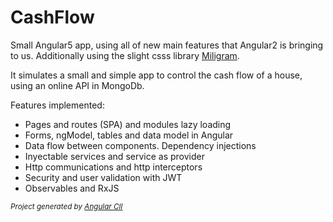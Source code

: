 # CashFlow

<p>Small Angular5 app, using all of new main features that Angular2 is bringing to us.
  Additionally using the slight csss library <a href="https://milligram.io">Miligram</a>.</p>
<p>It simulates a small and simple app to control the cash flow of a house, using an online API in MongoDb.</p>
<p>Features implemented:</p>
<ul>
  <li>Pages and routes (SPA) and modules lazy loading</li>
  <li>Forms, ngModel, tables and data model in Angular</li>
  <li>Data flow between components. Dependency injections</li>
  <li>Inyectable services and service as provider</li>
  <li>Http communications and http interceptors</li>
  <li>Security and user validation with JWT</li>
  <li>Observables and RxJS</li>
</ul>
<p><small><i>Project generated by <a href="https://github.com/angular/angular-cli">Angular ClI</a></i></small></p>


